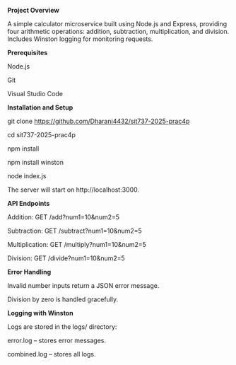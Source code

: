 **Project Overview**

A simple calculator microservice built using Node.js and Express, providing four arithmetic operations: addition, subtraction, multiplication, and division. Includes Winston logging for monitoring requests.


**Prerequisites**

Node.js

Git

Visual Studio Code


**Installation and Setup**

git clone https://github.com/Dharani4432/sit737-2025-prac4p

cd sit737-2025-prac4p

npm install

npm install winston

node index.js


The server will start on http://localhost:3000.

**API Endpoints**

Addition: GET /add?num1=10&num2=5

Subtraction: GET /subtract?num1=10&num2=5

Multiplication: GET /multiply?num1=10&num2=5

Division: GET /divide?num1=10&num2=5


**Error Handling**

Invalid number inputs return a JSON error message.

Division by zero is handled gracefully.

**Logging with Winston**

Logs are stored in the logs/ directory:


error.log – stores error messages.

combined.log – stores all logs.

